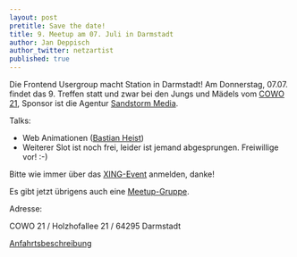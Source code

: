 ```yaml
---
layout: post
pretitle: Save the date!
title: 9. Meetup am 07. Juli in Darmstadt
author: Jan Deppisch
author_twitter: netzartist
published: true
---
```


Die Frontend Usergroup macht Station in Darmstadt! Am Donnerstag, 07.07. findet das 9. Treffen statt und zwar bei den Jungs und Mädels vom [COWO 21](http://cowo21.de), Sponsor ist die Agentur [Sandstorm Media](https://sandstorm.de/).

Talks:

- Web Animationen ([Bastian Heist](https://www.xing.com/profile/Bastian_Heist2/))
- Weiterer Slot ist noch frei, leider ist jemand abgesprungen. Freiwillige vor! :-)

Bitte wie immer über das [XING-Event](https://www.xing.com/events/juli-treffen-frontend-usergroup-rheinmain-1704788) anmelden, danke!

Es gibt jetzt übrigens auch eine [Meetup-Gruppe](http://www.meetup.com/de-DE/frontend_rm/events/231245042/).

Adresse:

COWO 21 / Holzhofallee 21 / 64295 Darmstadt

[Anfahrtsbeschreibung](http://cowo21.de/mehr/kontakt/)